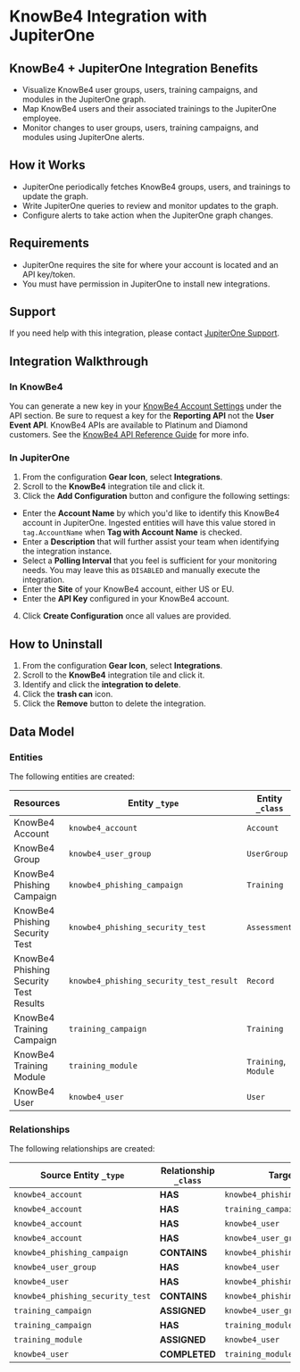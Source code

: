 # KnowBe4 Integration with JupiterOne

## KnowBe4 + JupiterOne Integration Benefits

- Visualize KnowBe4 user groups, users, training campaigns, and modules in the
  JupiterOne graph.
- Map KnowBe4 users and their associated trainings to the JupiterOne employee.
- Monitor changes to user groups, users, training campaigns, and modules using
  JupiterOne alerts.

## How it Works

- JupiterOne periodically fetches KnowBe4 groups, users, and trainings to update
  the graph.
- Write JupiterOne queries to review and monitor updates to the graph.
- Configure alerts to take action when the JupiterOne graph changes.

## Requirements

- JupiterOne requires the site for where your account is located and an API
  key/token.
- You must have permission in JupiterOne to install new integrations.

## Support

If you need help with this integration, please contact
[JupiterOne Support](https://community.askj1.com).

## Integration Walkthrough

### In KnowBe4

You can generate a new key in your
[KnowBe4 Account Settings](https://training.knowbe4.com/account/info) under the
API section. Be sure to request a key for the **Reporting API** not the **User
Event API**. KnowBe4 APIs are available to Platinum and Diamond customers. See
the [KnowBe4 API Reference Guide](https://developer.knowbe4.com/reporting/) for
more info.

### In JupiterOne

1. From the configuration **Gear Icon**, select **Integrations**.
2. Scroll to the **KnowBe4** integration tile and click it.
3. Click the **Add Configuration** button and configure the following settings:

- Enter the **Account Name** by which you'd like to identify this KnowBe4
  account in JupiterOne. Ingested entities will have this value stored in
  `tag.AccountName` when **Tag with Account Name** is checked.
- Enter a **Description** that will further assist your team when identifying
  the integration instance.
- Select a **Polling Interval** that you feel is sufficient for your monitoring
  needs. You may leave this as `DISABLED` and manually execute the integration.
- Enter the **Site** of your KnowBe4 account, either US or EU.
- Enter the **API Key** configured in your KnowBe4 account.

4. Click **Create Configuration** once all values are provided.

## How to Uninstall

1. From the configuration **Gear Icon**, select **Integrations**.
2. Scroll to the **KnowBe4** integration tile and click it.
3. Identify and click the **integration to delete**.
4. Click the **trash can** icon.
5. Click the **Remove** button to delete the integration.

[knowbe4 account settings]: https://training.knowbe4.com/account/info

<!-- {J1_DOCUMENTATION_MARKER_START} -->
<!--
********************************************************************************
NOTE: ALL OF THE FOLLOWING DOCUMENTATION IS GENERATED USING THE
"j1-integration document" COMMAND. DO NOT EDIT BY HAND! PLEASE SEE THE DEVELOPER
DOCUMENTATION FOR USAGE INFORMATION:

https://github.com/JupiterOne/sdk/blob/main/docs/integrations/development.md
********************************************************************************
-->

## Data Model

### Entities

The following entities are created:

| Resources                              | Entity `_type`                          | Entity `_class`      |
| -------------------------------------- | --------------------------------------- | -------------------- |
| KnowBe4 Account                        | `knowbe4_account`                       | `Account`            |
| KnowBe4 Group                          | `knowbe4_user_group`                    | `UserGroup`          |
| KnowBe4 Phishing Campaign              | `knowbe4_phishing_campaign`             | `Training`           |
| KnowBe4 Phishing Security Test         | `knowbe4_phishing_security_test`        | `Assessment`         |
| KnowBe4 Phishing Security Test Results | `knowbe4_phishing_security_test_result` | `Record`             |
| KnowBe4 Training Campaign              | `training_campaign`                     | `Training`           |
| KnowBe4 Training Module                | `training_module`                       | `Training`, `Module` |
| KnowBe4 User                           | `knowbe4_user`                          | `User`               |

### Relationships

The following relationships are created:

| Source Entity `_type`            | Relationship `_class` | Target Entity `_type`                   |
| -------------------------------- | --------------------- | --------------------------------------- |
| `knowbe4_account`                | **HAS**               | `knowbe4_phishing_campaign`             |
| `knowbe4_account`                | **HAS**               | `training_campaign`                     |
| `knowbe4_account`                | **HAS**               | `knowbe4_user`                          |
| `knowbe4_account`                | **HAS**               | `knowbe4_user_group`                    |
| `knowbe4_phishing_campaign`      | **CONTAINS**          | `knowbe4_phishing_security_test`        |
| `knowbe4_user_group`             | **HAS**               | `knowbe4_user`                          |
| `knowbe4_user`                   | **HAS**               | `knowbe4_phishing_security_test_result` |
| `knowbe4_phishing_security_test` | **CONTAINS**          | `knowbe4_phishing_security_test_result` |
| `training_campaign`              | **ASSIGNED**          | `knowbe4_user_group`                    |
| `training_campaign`              | **HAS**               | `training_module`                       |
| `training_module`                | **ASSIGNED**          | `knowbe4_user`                          |
| `knowbe4_user`                   | **COMPLETED**         | `training_module`                       |

<!--
********************************************************************************
END OF GENERATED DOCUMENTATION AFTER BELOW MARKER
********************************************************************************
-->
<!-- {J1_DOCUMENTATION_MARKER_END} -->
